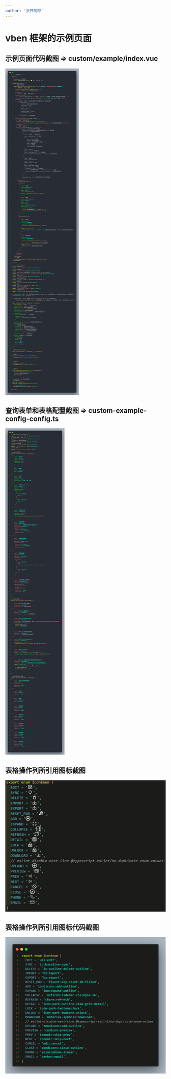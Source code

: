 ```yaml
---
author: '张开朗呀'
---
```


<BackTop />

# vben 框架的示例页面

## 示例页面代码截图 => custom/example/index.vue

![image](images/custom-example-index.vue.png)

## 查询表单和表格配置截图 => custom-example-config-config.ts

![image](images/custom-example-config-index.ts.png)

## 表格操作列所引用图标截图

![image](images/IconEnum-icon.png)

## 表格操作列所引用图标代码截图

![image](images/IconEnum.png)
